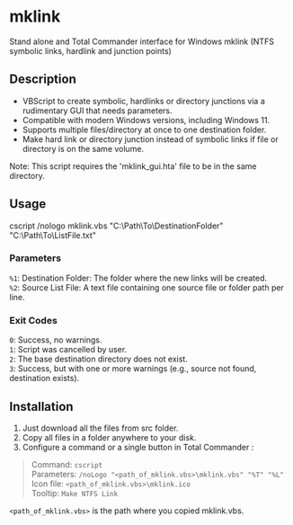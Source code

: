 # mklink
Stand alone and Total Commander interface for Windows mklink (NTFS symbolic links, hardlink and junction points)

## Description

* VBScript to create symbolic, hardlinks or directory junctions via a rudimentary GUI that needs parameters.
* Compatible with modern Windows versions, including Windows 11.
* Supports multiple files/directory at once to one destination folder.
* Make hard link or directory junction instead of symbolic links if file or directory is on the same volume.

Note: This script requires the 'mklink_gui.hta' file to be in the same directory.

## Usage
cscript /nologo mklink.vbs "C:\Path\To\DestinationFolder" "C:\Path\To\ListFile.txt"

### Parameters
`%1`: Destination Folder: The folder where the new links will be created.  
`%2`: Source List File: A text file containing one source file or folder path per line.  

### Exit Codes
`0`: Success, no warnings.  
`1`: Script was cancelled by user.  
`2`: The base destination directory does not exist.  
`3`: Success, but with one or more warnings (e.g., source not found, destination exists).  

## Installation

1. Just download all the files from src folder. 
1. Copy all files in a folder anywhere to your disk.
1. Configure a command or a single button in Total Commander :

> Command: `cscript`  
> Parameters: `/noLogo "<path_of_mklink.vbs>\mklink.vbs" "%T" "%L"`  
> Icon file: `<path_of_mklink.vbs>\mklink.ico`  
> Tooltip: `Make NTFS Link`  

`<path_of_mklink.vbs>` is the path where you copied mklink.vbs.
